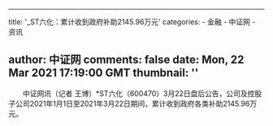 
---
title: '_ST六化：累计收到政府补助2145.96万元'
categories: 
    - 金融
    - 中证网
    - 资讯

author: 中证网
comments: false
date: Mon, 22 Mar 2021 17:19:00 GMT
thumbnail: ''
---

<div>   
<p>　　中证网讯（记者 王博）*ST六化（600470）3月22日盘后公告，公司及控股子公司2021年1月1日至2021年3月22日期间，累计收到政府各类补助2145.96万元。</p>  
</div>
            